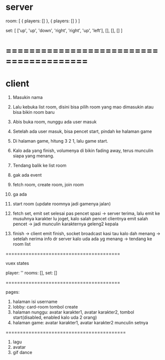 # server

room: [
    {
        players: []
    },
    {
        players: []
    }
]

set: [
    ['up', 'up', 'down', 'right', 'right', 'up', 'left'],
    [],
    [],
    []
]

========================================
========================================

# client

1. Masukin nama
2. Lalu kebuka list room, disini bisa pilih room yang mao dimasukin atau bisa bikin room baru
3. Abis buka room, nunggu ada user masuk
4. Setelah ada user masuk, bisa pencet start, pindah ke halaman game
5. Di halaman game, hitung 3 2 1, lalu game start.
6. Kalo ada yang finish, volumenya di bikin fading away, terus munculin siapa yang menang.
7. Tendang balik ke list room

1. gak ada event
2.
    fetch room,
    create room,
    join room
3. ga ada
4. start room (update roomnya jadi gamenya jalan)
5.
    fetch set,
    emit set selesai pas pencet spasi -> server terima, lalu emit ke musuhnya karakter lu joget,
    kalo salah pencet clientnya emit salah pencet -> jadi munculin karakternya geleng2 kepala
6. finish -> client emit finish, socket broadcast kasi tau kalo dah menang -> setelah nerima info dr server kalo uda ada yg menang -> tendang ke room list

========================================

vuex
states

player: ''
rooms: [],
set: []

========================================

pages:

1. halaman isi username
2. lobby:
    card-room
    tombol create
3. halaman nunggu:
    avatar karakter1, avatar karakter2,
    tombol start(disabled, enabled kalo uda 2 orang)
4. halaman game:
    avatar karakter1, avatar karakter2
    munculin setnya


==========================================


1. lagu
2. avatar
3. gif dance